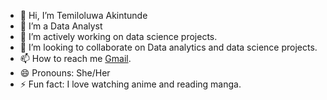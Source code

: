 - 👋 Hi, I’m Temiloluwa Akintunde 
- 👀 I’m a Data Analyst 
- 🌱 I’m actively working on data science projects.
- 💞️ I’m looking to collaborate on Data analytics and data science projects.
- 📫 How to reach me [Gmail](akintundetemiloluwa.a@gmail.com).
- 😄 Pronouns: She/Her
- ⚡ Fun fact: I love watching anime and reading manga.

<!---
Amina-py/Amina-py is a ✨ special ✨ repository because its `README.md` (this file) appears on your GitHub profile.
You can click the Preview link to take a look at your changes.
--->
